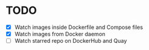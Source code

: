 # TODO

* [x] Watch images inside Dockerfile and Compose files
* [x] Watch images from Docker daemon
* [ ] Watch starred repo on DockerHub and Quay
